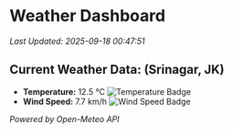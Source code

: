 
# Weather Dashboard

_Last Updated: 2025-09-18 00:47:51_

## Current Weather Data: (Srinagar, JK)
- **Temperature:** 12.5 °C ![Temperature Badge](https://img.shields.io/badge/Temperature-Low%20Temp-blue)
- **Wind Speed:** 7.7 km/h ![Wind Speed Badge](https://img.shields.io/badge/Wind%20Speed-Light%20Wind-blue)

*Powered by Open-Meteo API*
